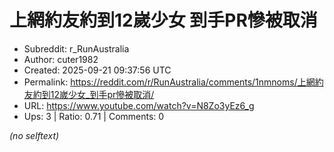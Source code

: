 # 上網約友約到12嵗少女 到手PR慘被取消

- Subreddit: r_RunAustralia
- Author: cuter1982
- Created: 2025-09-21 09:37:56 UTC
- Permalink: https://reddit.com/r/RunAustralia/comments/1nmnoms/上網約友約到12嵗少女_到手pr慘被取消/
- URL: https://www.youtube.com/watch?v=N8Zo3yEz6_g
- Ups: 3 | Ratio: 0.71 | Comments: 0

_(no selftext)_
